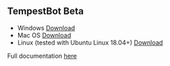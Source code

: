 ## TempestBot Beta

* Windows [Download](https://github.com/tempestbot/tempestbot.github.io/blob/main/tempestbot_windows.zip?raw=true)
* Mac OS [Download](https://github.com/tempestbot/tempestbot.github.io/blob/main/tempestbot_mac_os.zip?raw=true)
* Linux (tested with Ubuntu Linux 18.04+) [Download](https://github.com/tempestbot/tempestbot.github.io/blob/main/tempestbot_linux.tar.gz?raw=true)

Full documentation [here](https://tempestbot.gitbook.io/)
